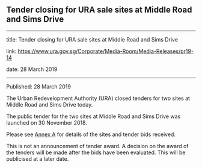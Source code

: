 ## Tender closing for URA sale sites at Middle Road and Sims Drive

---

title: Tender closing for URA sale sites at Middle Road and Sims Drive

link: https://www.ura.gov.sg/Corporate/Media-Room/Media-Releases/pr19-14

date: 28 March 2019

---

Published: 28 March 2019

The Urban Redevelopment Authority (URA) closed tenders for two sites at Middle Road and Sims Drive today.

The public tender for the two sites at Middle Road and Sims Drive was launched on 30 November 2018.
  
Please see [Annex A](https://www.ura.gov.sg/-/media/Corporate/Media-Room/2019/Mar/pr19-14a.pdf) for details of the sites and tender bids received.

This is not an announcement of tender award. A decision on the award of the tenders will be made after the bids have been evaluated. This will be publicised at a later date.
